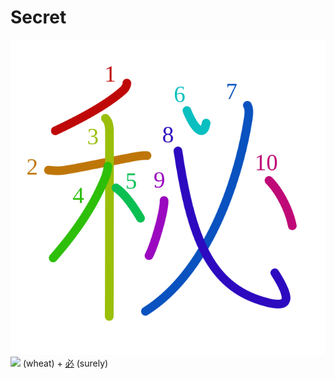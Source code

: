 # Secret
![秘](../Kanji/kanji-colorize/79d8.svg)
![](http://www.kanjidamage.com/assets/radsmall/wheat-21759cad729503b2638750c5eea5f8abcfe84a8dd6b5ae7c59668be6173fada2.jpg) (wheat) + [必](必.md) (surely)